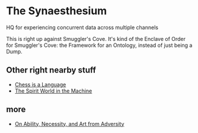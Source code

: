 # The Synaesthesium

HQ for experiencing concurrent data across multiple channels

This is right up against Smuggler's Cove. It's kind of the Enclave of Order for Smuggler's Cove: the Framework for an Ontology, instead of just being a Dump.

## Other right nearby stuff

- [Chess is a Language](xr5v5-k94wc-018rs-kz9hn-zey8p)
- [The Spirit World in the Machine](gncbq-65szw-c490v-zyxrb-k27tb)

## more

- [On Ability, Necessity, and Art from Adversity](hgywr-p08t6-w79vq-yhbt0-84hrd)
